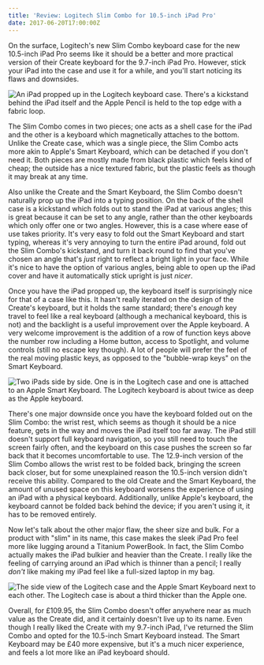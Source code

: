 ```yaml
---
title: 'Review: Logitech Slim Combo for 10.5-inch iPad Pro'
date: 2017-06-20T17:00:00Z
---
```


On the surface, Logitech's new Slim Combo keyboard case for the new 10.5-inch
iPad Pro seems like it should be a better and more practical version of their
Create keyboard for the 9.7-inch iPad Pro. However, stick your iPad into the
case and use it for a while, and you'll start noticing its flaws and downsides.

<!-- more -->

![An iPad propped up in the Logitech keyboard case. There's a kickstand behind the iPad itself and the Apple Pencil is held to the top edge with a fabric loop.](/img/2017-06-slim-combo-product-shot.jpg)

The Slim Combo comes in two pieces; one acts as a shell case for the iPad and
the other is a keyboard which magnetically attaches to the bottom. Unlike the
Create case, which was a single piece, the Slim Combo acts more akin to Apple's
Smart Keyboard, which can be detached if you don't need it. Both pieces are
mostly made from black plastic which feels kind of cheap; the outside has a nice
textured fabric, but the plastic feels as though it may break at any time.

Also unlike the Create and the Smart Keyboard, the Slim Combo doesn't naturally
prop up the iPad into a typing position. On the back of the shell case is a
kickstand which folds out to stand the iPad at various angles; this is great
because it can be set to any angle, rather than the other keyboards which only
offer one or two angles. However, this is a case where ease of use takes
priority. It's very easy to fold out the Smart Keyboard and start typing,
whereas it's very annoying to turn the entire iPad around, fold out the Slim
Combo's kickstand, and turn it back round to find that you've chosen an angle
that's _just_ right to reflect a bright light in your face. While it's nice to
have the option of various angles, being able to open up the iPad cover and have
it automatically stick upright is just _nicer_.

Once you have the iPad propped up, the keyboard itself is surprisingly nice for
that of a case like this. It hasn't really iterated on the design of the
Create's keyboard, but it holds the same standard; there's _enough_ key travel
to feel like a real keyboard (although a mechanical keyboard, this is not) and
the backlight is a useful improvement over the Apple keyboard. A very welcome
improvement is the addition of a row of function keys above the number row
including a Home button, access to Spotlight, and volume controls (still no
escape key though). A lot of people will prefer the feel of the real moving
plastic keys, as opposed to the "bubble-wrap keys" on the Smart Keyboard.

![Two iPads side by side. One is in the Logitech case and one is attached to an Apple Smart Keyboard. The Logitech keyboard is about twice as deep as the Apple keyboard.](/img/2017-06--slim-combo-keyboard-comparison.jpg)

There's one major downside once you have the keyboard folded out on the Slim
Combo: the wrist rest, which seems as though it should be a nice feature, gets
in the way and moves the iPad itself too far away. The iPad still doesn't
support full keyboard navigation, so you still need to touch the screen fairly
often, and the keyboard on this case pushes the screen so far back that it
becomes uncomfortable to use. The 12.9-inch version of the Slim Combo allows the
wrist rest to be folded back, bringing the screen back closer, but for some
unexplained reason the 10.5-inch version didn't receive this ability. Compared
to the old Create and the Smart Keyboard, the amount of unused space on this
keyboard worsens the experience of using an iPad with a physical keyboard.
Additionally, unlike Apple's keyboard, the keyboard cannot be folded back behind
the device; if you aren't using it, it has to be removed entirely.

Now let's talk about the other major flaw, the sheer size and bulk. For a
product with "slim" in its name, this case makes the sleek iPad Pro feel more
like lugging around a Titanium PowerBook. In fact, the Slim Combo actually makes
the iPad bulkier and heavier than the Create. I really like the feeling of
carrying around an iPad which is thinner than a pencil; I really _don't_ like
making my iPad feel like a full-sized laptop in my bag.

![The side view of the Logitech case and the Apple Smart Keyboard next to each other. The Logitech case is about a third thicker than the Apple one.](/img/2017-06-slim-combo-thickness-comparison.jpg)

Overall, for £109.95, the Slim Combo doesn't offer anywhere near as much value
as the Create did, and it certainly doesn't live up to its name. Even though I
really liked the Create with my 9.7-inch iPad, I've returned the Slim Combo and
opted for the 10.5-inch Smart Keyboard instead. The Smart Keyboard may be £40
more expensive, but it's a much nicer experience, and feels a lot more like an
iPad keyboard should.
